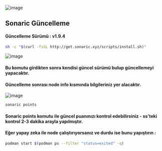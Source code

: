 ![image](https://github.com/user-attachments/assets/8f35293f-a2f9-48fe-8b0b-94204d729a35)


## Sonaric Güncelleme 

#### Güncelleme Sürümü : v1.9.4

```bash
sh -c "$(curl -fsSL http://get.sonaric.xyz/scripts/install.sh)"
```

![image](https://github.com/user-attachments/assets/6bde0045-e750-41a3-9dc9-2a487d66224a)

#### Bu komutu girdikten sonra kendisi güncel sürümü bulup güncellemeyi yapacaktır. 
#### Güncelleme sonrası node info kısmında bilgileriniz yer alacaktır.

![image](https://github.com/user-attachments/assets/b85b2868-46e6-4c2f-ae77-e2d917c1a4e6)


```bash
sonaric points
```
#### Sonaric points komutu ile güncel puanınızı kontrol edebilirsiniz - ss'teki kontrol 2-3 dakika arayla yapılmıştır. 


#### Eğer yapay zeka ile node çalıştırıyorsanız ve durdu ise bunu yapıştırın : 

```bash
podman start $(podman ps --filter "status=exited" -q)
```
